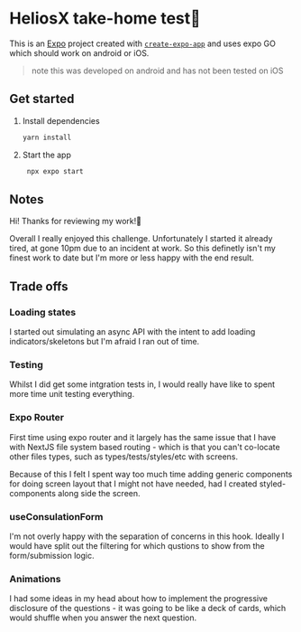 # HeliosX take-home test👋

This is an [Expo](https://expo.dev) project created with [`create-expo-app`](https://www.npmjs.com/package/create-expo-app) and uses expo GO which should work on android or iOS.

> note this was developed on android and has not been tested on iOS

## Get started

1. Install dependencies

   ```bash
   yarn install
   ```

2. Start the app

   ```bash
    npx expo start
   ```

## Notes

Hi! Thanks for reviewing my work!🙌

Overall I really enjoyed this challenge. Unfortunately I started it already tired, at gone 10pm due to an incident at work. So this definetly isn't my finest work to date but I'm more or less happy with the end result.

## Trade offs

### Loading states

I started out simulating an async API with the intent to add loading indicators/skeletons but I'm afraid I ran out of time.

### Testing

Whilst I did get some intgration tests in, I would really have like to spent more time unit testing everything.

### Expo Router

First time using expo router and it largely has the same issue that I have with NextJS file system based routing - which is that you can't co-locate other files types, such as types/tests/styles/etc with screens.

Because of this I felt I spent way too much time adding generic components for doing screen layout that I might not have needed, had I created styled-components along side the screen.

### useConsulationForm

I'm not overly happy with the separation of concerns in this hook. Ideally I would have split out the filtering for which qustions to show from the form/submission logic.

### Animations

I had some ideas in my head about how to implement the progressive disclosure of the questions - it was going to be like a deck of cards, which would shuffle when you answer the next question.
